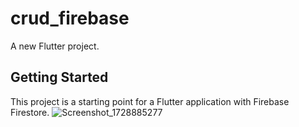 # crud_firebase

A new Flutter project.

## Getting Started

This project is a starting point for a Flutter application with Firebase Firestore.
![Screenshot_1728885277](https://github.com/user-attachments/assets/0cf8b6c6-171a-4463-83f7-2781c90ab745)


